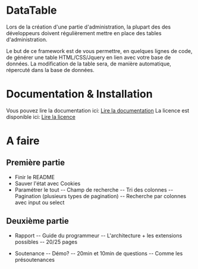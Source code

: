 DataTable
==================================

Lors de la création d'une partie d'administration, la plupart des des développeurs doivent régulièrement mettre en place des tables d'administration.

Le but de ce framework est de vous permettre, en quelques lignes de code, de générer une table HTML/CSS/Jquery en lien avec votre base de données.
La modification de la table sera, de manière automatique, répercuté dans la base de données.

# Documentation & Installation

Vous pouvez lire la documentation ici: [Lire la documentation](https://github.com/doudou34/DataTable/blob/master/DataTable/resources/README.md)
La licence est disponible ici: [Lire la licence](https://github.com/doudou34/DataTable/blob/master/DataTable/resources/LICENCE.md)

# A faire

## Première partie
- Finir le README
- Sauver l'état avec Cookies
- Paramétrer le tout
-- Champ de recherche
-- Tri des colonnes
-- Pagination (plusieurs types de pagination)
-- Recherche par colonnes avec input ou select

## Deuxième partie
- Rapport
-- Guide du programmeur
-- L'architecture + les extensions possibles
-- 20/25 pages

- Soutenance
-- Démo?
-- 20min et 10min de questions
-- Comme les présoutenances
